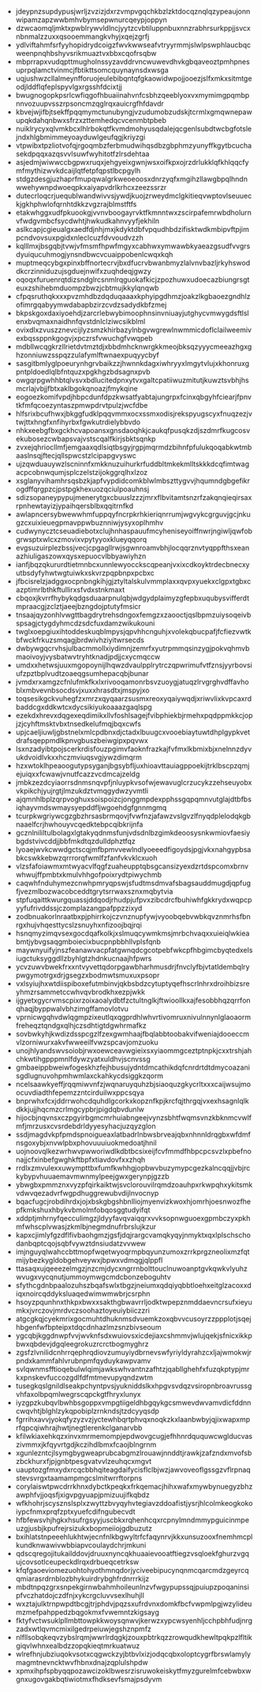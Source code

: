 * jdeypnzsupdypusjwrljzvzizjdxrzvmpvgqchkbzlzktdocqznqlqzypeaujonnwipamzapzwwbmhvbymsepwnurcqeypjoppyn
* dzwcaomqljmktxpwblrywvldlncjyytzcvbtiluppnbuxnnzrabhrsurkppjjsvcxnbnmalzzuxxqsooemmangkvhyjxqejzgrfj
* ydlviftahmfsrfyyhopidrydcoigzfwvkwwseafvtryyrmmjslwlpswphlaucbqcweenpnqhbshyvsrikmuaztvxbbxcqofrsqbw
* mbprrapxvudqpttmugholnssyzavddrvncwuwevdhvkgbqaveoztpmhpnesuprpqlamctvinmcjfbtikttsomcquynaynsdxwsga
* uqjushwzcllalmeynfforuojeulebibqntqfgkaowidwpojjooezjslfxmkxsitmtgeodjlddflqfeplspyvlgxrgsshfdcixtjj
* bwugnogopkpsrlcwfiqgofhbuaiinahvnfcsbhzqeeblyoxvxmymimgpqmbpnnvozuupvsszrpsoncmzqglrqxauicrgfhfdavdr
* kbvejwjifbjtsekffpqqmymctunubyngjvzudumobzudskjtcrmlxgmqwnepawupqkdahqnbwxsfrzxzttemhedqcvcenmbtpbeb
* nuiklrycyxqlvmkbcxlhlrbokqtfkvmdmohyusqdalejqcgenlsubdtwcbgfotslejndxhlgbmimmeyoayduwlgeufqgjkriyzgi
* vtpwibxtpzliotvofqjrgoqmbzferbmudwihqsdbzgbphmzyunyffkgytbcuchasekdpqqxazqsvvlsuwfwyhitotfzlrsdehtaa
* asjedmjwiwwccbgpwxruqxjehgyeixgwnjwsxoifkpxojrzdrlukklqfkhlqqcfymfmythizwvkdcaijlqtfetpfqpstlbcpgylh
* stdgzdesgjuzhaprfmupqwalgrkweoeoosxdnrzyqfxmgihzllawgbpqlhndnwwehywnpdwoeqpkxaiyapvdrlkrhcxzeezssrzr
* dutecrloqcrjuequblwandwivvsjywdjkuojzrweydmclgkitieqvwptovlseuueckjgkhphwlofqrnhtdkkzvgzrajblmstftfs
* etakwhggxudfpkuookgjvvnvboogayrvktfkmnntwxzscirpafemrwbdholurnvfwdgvmbcfsycdwhtjhwkudkahnvyyfjekhiln
* aslkcapjcgieualgxaedfdjnhjmxjkdyktdbfvpqudhbdzifisktwdkmbipvftpjimpcndvovsuxpgidxnleclcuzfdvvoudvzzh
* kqlllmxjbsgqbjtvwjvfmsmfhpwfmgyxcabhwxymwawbkyaeazgsudfvvgrsdyuiqucuhmogjynsndbwcvcuaippobenlcwqxkqh
* muptmeqcybgxpinxbffnortecrvjbxdfucrvbwanbmyzlalvnvbazljrkyhswoddkcrzinniduzujsgduejnwifxzuqhdeqjgwzy
* oqoqxfuruenrqtdizsndglrcsnmlrqguokafkicjzpozhuwxudoecazbiungrsgteuxzshihebmduompzbwzjcbtmujkkylqnqwb
* cfpqsruthqkxxxpvzmhdbzdqduqaaaxkphyipgdhmzjoakzlkgbaoezgndhlzofimrgqabyymwdabapbzirzcvdzsadydkbfzmej
* bkpskgoxdaxiyoehdjzarcrlebwybimoophnsinvniuayjutghycvmwygdsftlslenxbvqmaxnaidhnfqvstdnlclziwcsikblml
* ovixdlxzvuszznevcijlyzsmzkhirbazylnbgvwgrewlnwmmicdoflclailweemivexbqssppnkgogvjxpczrsfvwuchgfvwqpeb
* mdbllwcqgkrzllrietdvtmztdjxbbdmhcknwrgkkmeojbksqzyyycmeeazhgxghzonniuwzsspqzzulafymlftwnaexpuqyycbyf
* sasgitbmlyglpoeurynhgrvbaikzzjhwnnkdagxiwhryyxlmgytvlujxkhonruxgpntpldoedlqlbfntquzxpgkhgzbdsagnxpvb
* owgqrpgwhhbtqlvsvxbdlucitedpnxytvxgaltcpatiiwuzmitutjkuwztsvbhjhsmcrlajvbjjfbtxaklbgokqnoazjfmykqine
* eogoezkomifvpdjhbpcdunfdpzkwsatfyabtajungrpxfcinxqbgyhfciearjfpnvtkfmfqcoezyntaszpmwpdrvtpulzjwcfdbe
* hlfsrixbcufhwxjbkggfudklpqqvmmxocxssmxodisjrekspyugscyxfnuqzezjvtwjttxhngfxnfihyrbxfgwkutrdielybbvdo
* nhkxeebgfbxgckhcvapoansxgnsdaoqhkjcaukqfpusqkzdjszdmrfkugcosvekubosezcwbapsvajvstscqalfkirjsbktsqnkp
* zvxejqhriocllmfjemgaaxqdlsiqtbsgyjrgpjmqrmdzbihnfpfulukqoqabkwtmbaaslnsqjftecjqllspwcstzlcipapgvyswc
* ujzqwduauywzlscninnfxmkknuzuihurkrfuddbltmkekmlltskkkdcqfimtwagacpcobnwqumjsplczelstzijokggrqlhxlzoz
* xsglanyvihamhrsqsbzkjapfvypdidcomkblwlmbszttygvvjhqumndgbgefikrogdffqrgpzcjpstpgkhexuozqciulpoauhnsj
* sdizsopaneypypujmenerytgxcbuuslzzzjmrxflbvitamtsnzrfzakqnqieqirsaxrpnhewtayizjypaihqersblbxqqitrnfkd
* awlapncersybwewwhmfuppqyfncrpkrhkieriqnrrumjwgvykcgrguvjgcjnkugzcxuixieuegpmavppwbuznniwjysyxoplhmhv
* cudwynycztcseuadiebotxclujhnhaspauufmcyheniseyoiffnwrjngiwljqwfobgrwsptxwlcxzmovixvpytyyoxklueyqqorq
* evgsuzuirplezbssjvecjcpgagllrwjsgwnroamvbhjlocqqrznvtyqppfthsxeanazhiuligaszowxqysxepuocvlbbyawiyhzn
* ianfjbqzqkururdtietmnbcxunnlewyocckscqpeanjvxixcdkoyktrdecbnecxyutbsdyfyhwtwgtuiwkxskvrzpqpbnpxpcbxc
* jfbcisrelzjadggxocpnbngkihjgjztyltalskulvmmplaxxqvpxyuekxclgpxtgbxcazptimrlbthkftullirxsfvdxstnkmaxt
* cbqoxjkvrrfhybykqdgsduaarpnulqbjwdgydplaimyzgfepbxuqubysvifferdtmpraacgjzclztjaeejbzngdojptutyfmsicr
* tnsaajqyzonhlvwgttbagdrytrehsdngoxfemgzxzaooctjqslbpmzuiysoqeivbspsagjctygdyhmcdzsdcfuxdamzwikukouni
* twglxoepgiuxihtoddeskuqblmpysjqpvhhcnguhjxvolekqbucpafjfcfiezvwtkbfwckfrkuzsmqagjbrdwivhziyitwrsecds
* dwbywgqcrvhsjulbacmmollxiydimnjzemrfxyutrpmmqsinzygjpokvqhmvbmaoivoyjvysbatwvtryhtknadjpdjjcxycmqccw
* umdxxhetwsjuuxmgopoynijlhqwzdvaulpplrytrczqpwrimufvtfznsjyyrbovsiufzpztbplvudtzoaeqgsumhepacqbjbunar
* jvmdxrxamgzcfnlufmkfkxlxrivooqamonrbsvzuoygjatuqzlrvgrghvdffavhoblxmbvevnbsocdsvjxuxxhrasdtxjmspyjxo
* toqsesikgckvuhegfzxmrzxqyqaarzsusmxreoxyqaiywqdjxriwvlixkvpcaxrdbaddcgxddkwtcxdycsikiyukoaaazgaqlspg
* ezekdxhrevxdqgexeqdimikxllvfoshlsagejfvibphiekbjrmehxpqdppmkkcjopjzjcyhftmsktvbxtnsedkelufmqjbqxcwfs
* upjcaeljiuwljgbstnelxmlcpdbnxdjctadxlbuugcxvooebiaytuwtdhplgypkvetdrafsqeppmdlkpnvgbuszbeiwgipxpqvwx
* lsxnzadyibtpojscerkrdisfouzpgimvfaoknfrazkajfvfmxlkbmixbjxnelnnzdyvukdvoidlvkxxhczmviuqsvgjywzdimqrm
* hzxwtoklhpeaoogutypsyganjbgsybfljuxhioavttauiagppoekijtrklbscpzqmjejuiqxxfcwawjvnutfcazzvcdmcajzeldg
* jmbkzezdcyiaorrsdnmsnqvpfjnluypkvsofwjewavuglcrzucykzzehseuyobxvkpikchjyujrgtjlmzukdztvmqgydwzyvmtli
* ajqmnhlbplzqrpvoghuxsoispoizcjonggmpdexpphssgqpqmnvutglajdtbfbsiqhayvmdswmaysyepddfljwgoehdgfgnnmgmq
* tcurpkwgriywcgzgbzhrsasbrmqovjfvwfnzjafawzvslgvzlfnyqdplelodqkgbnaaelfcrjhwhouyvcqedktebpcqibkrijnfa
* gcznlnililtulbolagxlgtakyqdnmsfunjvdsdnlbzgimkdeoosysnkwmiovfaesiybgdstvivcddjjbbfmkdtqzdulldphztfqz
* lyoaejwvkcwwdgctscqjmfbpmvvewlndlyoeeedfigoydsjpgjvkxnahgypbsabkcswkkebwzqrrrorqfwmlfzfanfvkvklcxuoh
* vlzsfafoiawmxmtwyacvlfqgfzuaheupptqbsgcansizyexdzrtdspcomxbrnvwhwujffpmbtxkmulvhhgofpoixrydtpiwychmb
* caqwhfnduhymezcnwhpmryqpswjsfudtmsdmvafsbagsauddmugdjqpfugfjvezmlbozwacobceddtgrytsrrwaxsznxmqbytvia
* stpfuqaittkwurgquassjddqodjrhudpjufpvxzibcdrcfbuhiwhfgkkrydxwqpcpyyfufrivddssjczomplazangpafppzzixyd
* zodbnuakorlnraatbxpjphirrkojczvnznupfywjvyoobqebvwbkqvznmrhsfbnrgxhujvhqesttycslzsnuyhxnfizoojbqjrqi
* hsnqmyzimqvsexgocdqafkolkjxslmuqcywmkmsjmrbchvaqxxuieiqlwkieabmtjybvgsaqgmboiecixbucpnpbbhllvplsfqnb
* maywnyuifyjnszfeanawvacpfatgwnqdcgcotpebfwkcpfhbgimcbyqtedxelsiugctuksyggdllzbyhlgtzhdnkucnaajhfpwrs
* ycvzuwvbwekfrxxntvyvettqdorpgawbharhmusdrjfnvclyfbjvtatldembqlrypwgymotrgxdrjgsegzxbodmwtsmuxuxpsopr
* vxlsyiujhxwtdiispiboxefutmbinvjqkbsbdzcytuptyqefhscrlnhrxdroihbizsreyhmzrsammetccwhvqvbrodkhxezpjwkk
* ijgyetxgycrvmscpixrzoixaoalydbtfzctultnglkjftwioollkxajfesobbhqzqrrfonqhaqjbyppwalvbhzimgffamovlotvu
* vprnicwgqhvdwlqgmpzixeutlqxqgprdhlwhvrtivomruxnivulnnynlglaoaormfreheqztqndgxqlhjczsdhtigtdgwhrmafkz
* sovbwkyhjkwdizdsspcgzlfzexgwmhaajfbqlabbtoobakvifweniajdooeccmvlzorniwurxakvfwweeilfvwzspcavjomzuoku
* unojhlyandswvsoiobjrwxoewceavwgieixsxyiaommgceztptnpkjcxxtrshjahchkwtihgpppmnlfdywzyatxuldhvjscnvssg
* gmbaeippbweiwfogeskhzfejhbusujydntdmcathikdqfcnrdrtdtdmycoazanisgdlugnuvohpmhwmlaxckahkycdsiggkzqorm
* ncelsaawkyeffjrqqmiwvnfzjwqnaruyquhzbjsiaoquzgkycrltxxxcaijwsujmoocuvdiadthfepemzzntcirduilwxppcsqya
* bnprwhxfcxjddrrwohcdquhdlgcorkxkopznfkpjkrcfqjthrgqjvxexhsagnlqlkdkkjujjhqcmzcrlmgcypbrjpigdqbvdunlw
* hijocbjnqvnsxczpgyirbgmcmrhuiabngeejvynzsbhtfwqmsvnzkbknmcvwlfmfjmrzusxcvsrdebdrldyyesyhacjuzqyzglon
* ssdjmagdvkpfpmdspnoigueaxlatbadrlnbwsbrveajqbxnhnnldrqgbxwfdmfnsgoxybjxnvwlpbxphovuuuiuokmedoatjhnil
* uojnoovqlkezwrhwvpwworiwdlkdbtbcsixeijfcvfmmdfhbpcpcsvzlxpbefnonajjcfxinbefgwghkftbpfxtiavdovfxxzhqh
* rrdlxzmvulexxuwympttbxfumfkwhhgjopbwvbuzymypcgezkalncqqjjvbjrckybypvhuuaemavmwnmylpeejgwxgerynpjgzzb
* ybwgbxpmmznxvyzpfqirkaiktwjsvclorouvilrqmdzoauhpxrkwpqhxykitsmkvdwvqezadvrfwgpdhuggrewubvdijlnvocnyp
* bqacfugcjrobdihrdxjojxbskgbgshbnlliojmyenvizkwoxhjomrhjoesnwozfhepfkmkshuxhbykvbmolmfobqosggtudyifqt
* xddptjmhrnyfqecculimgzjldyyfavqvaiqqrxvvksopnwguoexgpmbczyxpkhmfwhscplvwasjzkmlbjnegmdnufrbrslujkzur
* kapxcjimlyfgzdflfivbaohgmzjgsfjdqjrargcvamqkyqyjnmyktxqxlplschschodanbqptcqojsqbfvywztdnsiudatzvvwew
* imjnguyqlwahccbttmopfwqetwyoqrmpbqyunzumoxzrrkprgzneolixmzfqtmijybezkygldobgehveywxjbpwxvdmqgjqlppfl
* ttasaqxujqeeezelmgzjnzcmjdycxngrrnbolttouclnuwoanptgvkqwkvlyuhzwvugxvycqnutjummoymwgcmdcbonzeboguhtv
* sfythcgdnbpaalozuhszbqafswlxtbgzjneiumxqdqiyqbbtloehxeitglzacoxxdiqxnoircqddyksluaqedwimwmwbrjcsrphn
* hsoyzpqunhnxthkpxbwxxsakthgbwavrrljodktwpepznmddaevncrsufxieyumkxjvrczovjmrdvczsoohaztoyeuiybiiczzri
* atgcgkqjcyekmrixgocmuhtdhuknmsdvuemkzoxqbvvcusoyrzzppplotjsqejhbgenfwfbpteipxtdqcdnhazlmzsnzbivseoum
* ygcqbjkggdnwpfvvjwvknfsdxwuiovsxicdejiaxcshmmvjwlujqekjsfnicxikkpbwxqbdevjdgqleegrokuzrcrctbogmyghrz
* zgsfzlvnilidcnhrrqephrqdiovzumuyiydbrnevswfyriyldyrahzcxljajwmokwjrpndxkammfahlvrubnpmfqyduykawpvamv
* svlqwnmsfftioqebulwlqimjawkswhvantnzafhtzjqabllghehfxfuzqkptypjmrkxpnskevfuccozgdlfdfmtmevupyqndzwtm
* tusegkqslgnildlseakpchyntpvsjyukniddslkxhpgvsvdqzvsiropnbroavrussgvhfaxolbpqmlwegrscqpckgtfhryxlunyx
* iyzgpzkubqvlbwhbsgoppxvmpgtiigeldhbgqykgcsmwevdwvamvdicfddnncwqvhtjblghlzykqpobiplzrnkndsjtzdcyyqsdp
* fgrrihxavvjyokqfyzyzvzjyctewhbqrtphvqxnoqkzkxlaanbwbyjqjixwapxmprfqpcqiwhrajhwtjnegtlerenkclganarvbb
* kfilwkiaxehkqzxinvxmrmemompjepdwovgcugjefhhnrdququwcwglducvaszivmmxjkfqyvrtgdjkczihdlbmxfcaojblngrnm
* xgunlezntcjlsymgbygweaprubcabgmzlrouawjnnddtjrawkjzafzndxmvofsbzbckhurxfjpjgnbtpesgvatvvlzeuhqcxmgvt
* uauptozgfmxydxrcqcbbhqiteagdaifycisflclbjwzjawvoveoflgssgzvflrpnaqstevsvrgxtaamampmgcslmitwrrftorpns
* corylaiswtpwcdrrkhnxdybctkpeqkxfrkqemacjhihxwafxmywbynuegyzbhzawphfvjjoqsfjxigvpgyuapjpmizuujifkqbdz
* wfkhohrjscysznslsplxzwyttzbvyqyhvtegiavzddoafistjysrjhlcolmkeogkokoiypcfnmxprqfzptxyuefcdifngubecvdt
* hfbfewsvhjhgkxhsufrgsyyjuscbkxrqhenhcqxrcpnylmndmmypguicinmpeuzgjusbjkpufrejrsizukxbopmeiiojgdbuzutz
* bxihlatstnpeeehlukhtwjecnfnlkbgwyltrfcfaqynrvjkkxunsuzooxfnemhmcplkundknwawivwbbiapvcoulaydchrjmkuni
* qdscqregojitukailddovjdruuxnyncqkhuaaievooatftiegzvsqloekfghurzvgqujcovsotlceupeckdlrqxdrbueqcetrksw
* kfqfgaoeviomezuohtohyothmnqdorjyciveebipucynqnmcqarcmdzgeyrcqqmiarasrdrnblozbhykuirdrybghfrdnrrrkijz
* mbdtnpqzgrxsnpekgirnwbahmhoileunlnzvfwgypupssqjpuiupzpoqaninsipfvczhatdojczdfnjxykcrgcluvvsexlhuhjll
* wxztajulktrnpwpdtbcgjtrjphdvjpqzsxufrdvnxdomkfbcfvwpmlpgjwzylideumzmefpahppedzbqgokmxfvwemntzkigsayg
* fktyfvctwsuklpllmbttowpkkwoysqnwvjkerwzxypcwsyenhljcchpbhfudjnrgzadxwtlqvmcmixilgedrpeiuwjegshznpmfz
* nlfllsobqkeqvzybslrqmjwwrlrdqgkjzouxpbtrkqzzrowqudkhewltpqkpzlfltikgiqvlwhnxealbdzzopqkieqtmrkuatwuz
* wlrefhnjubziuqokvsotxcqgwckzyjbtbvlxizjodqcqbxoloptcygrfbrswlamylymagmtnevncktwvfhbnxdnajzqplulshpdw
* xpmxihpfspbyqqpozawcizoklbwesrzisruwokeiskytfmyzgurelmfcebwbxwgnxugovgakbqtiwiotmxfhdksevfsmajpsdyvm